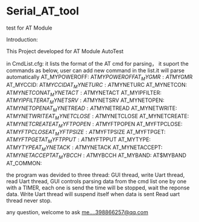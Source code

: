 # Serial_AT_tool
test for AT Module

Introduction:

This Project developed for AT Module AutoTest

in CmdList.cfg:   it lists the format of the AT cmd for parsing， it suport the commands as below, user can add new command in the list.it will parse automatically
AT_MYPOWEROFF:    AT$MYPOWEROFF
AT_MYGMR:         AT$MYGMR
AT_MYCCID:        AT$MYCCID
AT_MYNETURC:      AT$MYNETURC
AT_MYNETCON:      AT$MYNETCON
AT_MYNETACT:      AT$MYNETACT
AT_MYIPFILTER:    AT$MYIPFILTER
AT_MYNETSRV:      AT$MYNETSRV
AT_MYNETOPEN:     AT$MYNETOPEN
AT_MYNETREAD:     AT$MYNETREAD
AT_MYNETWRITE:    AT$MYNETWRITE
AT_MYNETCLOSE:    AT$MYNETCLOSE 
AT_MYNETCREATE:   AT$MYNETCREATE
AT_MYFTPOPEN:     AT$MYFTPOPEN
AT_MYFTPCLOSE:    AT$MYFTPCLOSE
AT_MYFTPSIZE:     AT$MYFTPSIZE
AT_MYFTPGET:      AT$MYFTPGET
AT_MYFTPPUT:      AT$MYFTPPUT
AT_MYTYPE:        AT$MYTYPE
AT_MYNETACK:      AT$MYNETACK
AT_MYNETACCEPT:   AT$MYNETACCEPT
AT_MYBCCH:        AT$MYBCCH
AT_MYBAND:        AT$MYBAND
AT_COMMON:


the program was devided to three thread: GUI thread, write Uart thread, read Uart thread,
GUI controls parsing data from the cmd list one by one with a TIMER, each one is send the time will be stopped, wait the reponse data.
Write Uart thread will suspend itself when data is sent
Read uart thread never stop.

any question, welcome to ask me....398866257@qq.com
